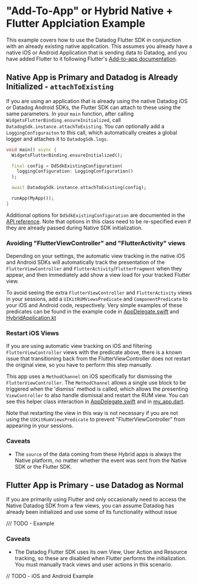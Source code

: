 # "Add-To-App" or Hybrid Native + Flutter Applciation Example

This example covers how to use the Datadog Flutter SDK in conjunction with an already existing native application. This assumes you already have a native iOS or Android Application that is sending data to Datadog, and you have added Flutter to it following Flutter's [Add-to-app documentation](https://docs.flutter.dev/development/add-to-app).

## Native App is Primary and Datadog is Already Initialized -  `attachToExisting`

If you are using an application that is already using the native Datadog iOS or Datadog Android SDKs, the Flutter SDK can attach to these using the same parameters. In your `main` function, after calling `WidgetsFlutterBinding.ensureInitialized`, call `DatadogSdk.instance.attachToExisting`. You can optionally add a `LoggingConfiguraiton` to this call, which automatically creates a global logger and attaches it to `DatadogSdk.logs`.

```dart
void main() async {
  WidgetsFlutterBinding.ensureInitialized();

  final config = DdSdkExistingConfiguration(
    loggingConfiguration: LoggingConfiguration()
  );

  await DatadogSdk.instance.attachToExisting(config);

  runApp(MyApp());
}
```

Additional options for `DdSdkExistingConfiguration` are documented in the [API reference](https://pub.dev/documentation/datadog_flutter_plugin/latest/datadog_flutter_plugin/datadog_flutter_plugin-library.html). Note that options in this class need to be re-specified even if they are already passed during Native SDK initialization.

### Avoiding "FlutterViewController" and "FlutterActivity" views

Depending on your settings, the automatic view tracking in the native iOS and Android SDKs will automatically track the presentation of the `FlutterViewController` and `FlutterActivity`/`FlutterFragment` when they appear, and then immediately add show a view load for your tracked Flutter view.

To avoid seeing the extra `FlutterViewController` and `FlutterActivity` views in your sessions, add a `UIKitRUMViewsPredicate` and `ComponentPredicate` to your iOS and Android code, respectively.  Very simple examples of these predicates can be found in the example code in [AppDelegate.swift](ios/iOS%20Flutter%20Hybrid%20Example/AppDelegate.swift) and [HybridApplication.kt](android/app/src/main/java/com/datadoghq/hybrid_flutter_example/HybridApplication.kt)

### Restart iOS Views

If you are using automatic view tracking on iOS and filtering `FlutterViewController` views with the predicate above, there is a known issue that transitioning back from the FlutterViewController does not restart the original view, so you have to perform this step manually.

This app uses a `MethodChannel` on iOS specifically for dismissing the `FlutterViewController`. The `MethodChannel` allows a single use block to be triggered when the 'dismiss' method is called, which allows the presenting `ViewController` to also handle dismissal and restart the RUM view. You can see this helper class interaction in [AppDelegate.swift](ios/iOS%20Flutter%20Hybrid%20Example/AppDelegate.swift) and in [my_app.dart](flutter_modules/lib/my_app.dart).

Note that restarting the view in this way is not necessary if you are not using the `UIKitRumViewsPredicate` to prevent "FlutterViewController" from appearing in your sessions.

### Caveats

* The `source` of the data coming from these Hybrid apps is always the Native platform, no matter whether the event was sent from the Native SDK or the Flutter SDK.

## Flutter App is Primary - use Datadog as Normal

If you are primarily using Flutter and only occasionally need to access the Native Datadog SDK from a few views, you can assume Datadog has already been initialized and use some of its functionality without issue

/// TODO - Example

### Caveats

* The Datadog Flutter SDK uses its own View, User Action and Resource tracking, so these are disabled when Flutter performs the initialization. You must manually track views and user actions in this scenario.

// TODO - iOS and Android Example
